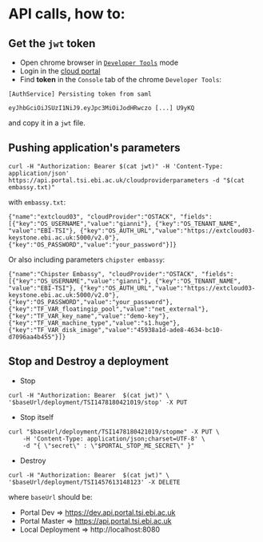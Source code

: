 # API calls, how to:

## Get the `jwt` token

- Open chrome browser in [`Developer Tools`](https://developer.chrome.com/devtools) mode
- Login in the [cloud portal](https://dev.portal.tsi.ebi.ac.uk/)
- Find **token** in the `Console` tab of the chrome `Developer Tools`:

```
[AuthService] Persisting token from saml

eyJhbGciOiJSUzI1NiJ9.eyJpc3MiOiJodHRwczo [...] U9yKQ
```

and copy it in a `jwt` file.


## Pushing application's parameters

```
curl -H "Authorization: Bearer $(cat jwt)" -H 'Content-Type: application/json' https://api.portal.tsi.ebi.ac.uk/cloudproviderparameters -d "$(cat embassy.txt)"
```

with `embassy.txt`:

```
{"name":"extcloud03", "cloudProvider":"OSTACK", "fields":[{"key":"OS_USERNAME","value":"gianni"}, {"key":"OS_TENANT_NAME", "value":"EBI-TSI"}, {"key":"OS_AUTH_URL","value":"https://extcloud03-keystone.ebi.ac.uk:5000/v2.0"}, {"key":"OS_PASSWORD","value":"your_password"}]}
```

Or also including parameters `chipster embassy`:

```
{"name":"Chipster Embassy", "cloudProvider":"OSTACK", "fields":[{"key":"OS_USERNAME","value":"gianni"}, {"key":"OS_TENANT_NAME", "value":"EBI-TSI"}, {"key":"OS_AUTH_URL","value":"https://extcloud03-keystone.ebi.ac.uk:5000/v2.0"}, {"key":"OS_PASSWORD","value":"your_password"},{"key":"TF_VAR_floatingip_pool","value":"net_external"}, {"key":"TF_VAR_key_name","value":"demo-key"},{"key":"TF_VAR_machine_type","value":"s1.huge"}, {"key":"TF_VAR_disk_image","value":"45938a1d-ade8-4634-bc10-d7096aa4b455"}]}
```

## Stop and Destroy a deployment

- Stop

```
curl -H "Authorization: Bearer  $(cat jwt)" \
'$baseUrl/deployment/TSI1478180421019/stop' -X PUT
```

- Stop itself

```
curl "$baseUrl/deployment/TSI1478180421019/stopme" -X PUT \
    -H 'Content-Type: application/json;charset=UTF-8' \
    -d "{ \"secret\" : \"$PORTAL_STOP_ME_SECRET\" }"
```

- Destroy

```
curl -H "Authorization: Bearer  $(cat jwt)" \
'$baseUrl/deployment/TSI1457613148123' -X DELETE
```

where `baseUrl` should be:

* Portal Dev       => https://dev.api.portal.tsi.ebi.ac.uk
* Portal Master    => https://api.portal.tsi.ebi.ac.uk
* Local Deployment => http://localhost:8080

